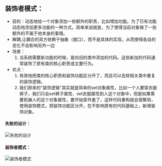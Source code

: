 ## 装饰者模式：
 * 目的：动态地给一个对象添加一些额外的职责，比如增加功能。为了已有功能动态地添加更多功能的一种方式。简单来说就是，为了使得当前对象做了一些额外的不属于他本身的事情。
 * 解耦,让耦合的双方依赖于抽象（接口），而不是具体的实现，从而使得各自的变化不会影响另外一边
 * 场景：
    1. 当系统需要新功能的时候，是向旧的类中添加的代码。这些新加的代码通常装饰了原有类的核心职责或主要行为。
 * 优点：
    1. 有效地把类的核心职责和装饰功能区分开了，而且可以去除相关类中重复的装饰逻辑。
    2. 我们原来的"装饰逻辑"其实就是简单的set对象属性，比如一个人要穿衣服裤子，我们只会set裤子属性、set衣服属性到人这个对象中，但是如果需要拓展人的这个对象属性，要开始穿外套了，这样代码重构就会很繁琐，使用装饰模式，把装饰功能区分开，在不影响原有的代码基础上，新增装饰对象。


#### 失败的设计：

![失败的设计](http://p95stksgt.bkt.clouddn.com/%E8%A3%85%E9%A5%B0%E8%80%85%E8%AE%BE%E8%AE%A1%E6%A8%A1%E5%BC%8F1.jpeg)

#### 装饰者模式：

![装饰者模式](http://p95stksgt.bkt.clouddn.com/%E8%A3%85%E9%A5%B0%E8%80%85%E8%AE%BE%E8%AE%A1%E6%A8%A1%E5%BC%8F2.jpeg)


